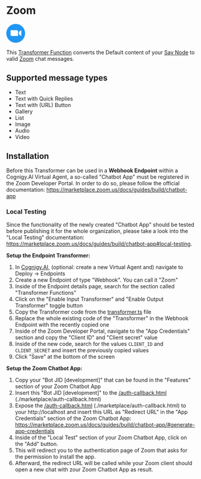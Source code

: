 # Zoom

<img src="./docs/zoom.svg" width="10%">

This [Transformer Function](https://docs.cognigy.com/docs/transformers) converts the Default content of your [Say Node](https://docs.cognigy.com/docs/say-nodes) to valid [Zoom](https://www.zoom.us/) chat messages.

## Supported message types

- Text
- Text with Quick Replies
- Text with (URL) Button
- Gallery
- List
- Image
- Audio
- Video

## Installation

Before this Transformer can be used in a **Webhook Endpoint** within a Cognigy.AI Virtual Agent, a so-called "Chatbot App" must be registered in the Zoom Developer Portal. In order to do so, please follow the official documentation: https://marketplace.zoom.us/docs/guides/build/chatbot-app

### Local Testing

Since the functionality of the newly created "Chatbot App" should be tested before publishing it for the whole organization, please take a look into the "Local Testing" documentation: https://marketplace.zoom.us/docs/guides/build/chatbot-app#local-testing.

**Setup the Endpoint Transformer:**

1. In [Cognigy.AI](https://trial.cognigy.ai), (optional: create a new Virtual Agent and) navigate to Deploy -> Endpoints
2. Create a new Endpoint of type "Webhook". You can call it "Zoom"
3. Inside of the Endpoint details page, search for the section called "Transformer Functions"
4. Click on the "Enable Input Transformer" and "Enable Output Transformer" toggle button
5. Copy the Transformer code from the [transformer.ts](./transformer.ts) file
6. Replace the whole existing code of the "Transformer" in the Webhook Endpoint with the recently copied one
7. Inside of the Zoom Developer Portal, navigate to the "App Credentials" section and copy the "Client ID" and "Client secret" value
8. Inside of the new code, search for the values <code>CLIENT_ID</code> and <code>CLIENT_SECRET</code> and insert the previously copied values
9. Click "Save" at the bottom of the screen

**Setup the Zoom Chatbot App:**

1. Copy your "Bot JID [development]" that can be found in the "Features" section of your Zoom Chatbot App
2. Insert this "Bot JID [development]" to the [/auth-callback.html](./marketplace//auth-callback.html) (./marketplace/auth-callback.html)
3. Expose the [/auth-callback.html](./marketplace//auth-callback.html) (./marketplace/auth-callback.html) to your http://localhost and insert this URL as "Redirect URL" in the "App Credentials" section of the Zoom Chatbot App: https://marketplace.zoom.us/docs/guides/build/chatbot-app/#generate-app-credentials
4. Inside of the "Local Test" section of your Zoom Chatbot App, click on the "Add" button.
5. This will redirect you to the authentication page of Zoom that asks for the permission to install the app.
6. Afterward, the redirect URL will be called while your Zoom client should open a new chat with zour Zoom Chatbot App as result.

